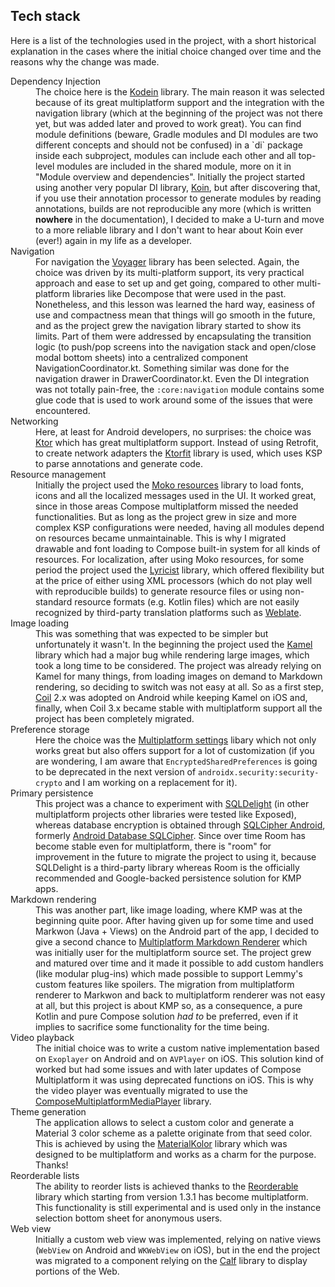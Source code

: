 ## Tech stack

Here is a list of the technologies used in the project, with a short historical explanation in the
cases where the initial choice changed over time and the reasons why the change was made.

<dl>
<dt>Dependency Injection</dt>
<dd>
The choice here is the <a href="https://github.com/kosi-libs/Kodein">Kodein</a> library. The main 
reason it was selected because of its great multiplatform support and the integration with the 
navigation library (which at the beginning of the project was not there yet, but was added later and
proved to work great). You can find module definitions (beware, Gradle modules and DI modules are
two different concepts and should not be confused) in a `di` package inside each subproject, modules
can include each other and all top-level modules are included in the shared module, more on it in
"Module overview and dependencies".
Initially the project started using another very popular DI library, 
<a href="https://github.com/InsertKoinIO/koin">Koin</a>, but after discovering that, if you use their
annotation processor to generate modules by reading annotations, builds are not reproducible any
more (which is written <b>nowhere</b> in the documentation), I decided to make a U-turn and move to a more
reliable library and I don't want to hear about Koin ever (ever!) again in my life as a developer.
</dd>

<dt>Navigation</dt>
<dd>
For navigation the <a href="https://github.com/adrielcafe/voyager">Voyager</a> library has been
selected. Again, the choice was driven by its multi-platform support, its very practical approach 
and ease to set up and get going, compared to other multi-platform libraries like Decompose that
were used in the past. Nonetheless, and this lesson was learned the hard way, easiness of use and
compactness mean that things will go smooth in the future, and as the project grew the navigation
library started to show its limits. Part of them were addressed by encapsulating the transition 
logic (to push/pop screens into the navigation stack and open/close modal bottom sheets) into a 
centralized component NavigationCoordinator.kt.
Something similar was done for the navigation drawer in DrawerCoordinator.kt.
Even the DI integration was not totally pain-free, the <code>:core:navigation</code> module contains
some glue code that is used to work around some of the issues that were encountered.
</dd>

<dt>Networking</dt>
<dd>Here, at least for Android developers, no surprises: the choice was <a href="https://github.com/ktorio/ktor">Ktor</a>
which has great multiplatform support. Instead of using Retrofit, to create network adapters the
<a href="https://github.com/Foso/Ktorfit">Ktorfit</a> library is used, which uses KSP to parse 
annotations and generate code.
</dd>

<dt>Resource management</dt>
<dd>
Initially the project used the <a href="https://github.com/icerockdev/moko-resources">Moko resources</a>
library to load fonts, icons and all the localized messages used in the UI. It worked great, since in those areas
Compose multiplatform missed the needed functionalities. But as long as the project grew in size and 
more complex KSP configurations were needed, having all modules depend on resources became unmaintainable.
This is why I migrated drawable and font loading to Compose built-in system for all kinds of resources.
For localization, after using Moko resources, for some period the project used the 
<a href="https://github.com/adrielcafe/lyricist">Lyricist</a> library, which offered flexibility but
at the price of either using XML processors (which do not play well with reproducible builds) to 
generate resource files or using non-standard resource formats (e.g. Kotlin files) which are not
easily recognized by third-party translation platforms such as
<a href="https://hosted.weblate.org/engage/raccoonforlemmy/">Weblate</a>.
</dd>

<dt>Image loading</dt>
<dd>
This was something that was expected to be simpler but unfortunately it wasn't. In the beginning 
the project used the <a href="https://github.com/Kamel-Media/Kamel">Kamel</a> library
which had a major bug while rendering large images, which took a long time to be considered.
The project was already relying on Kamel for many things, from loading images on demand
to Markdown rendering, so deciding to switch was not easy at all. So as a first step,
<a href="https://github.com/coil-kt/coil">Coil</a> 2.x was adopted on Android while keeping Kamel
on iOS and, finally, when Coil 3.x became stable with multiplatform support all the project has
been completely migrated.
</dd>

<dt>Preference storage</dt>
<dd>
Here the choice was the <a href="https://github.com/russhwolf/multiplatform-settings">Multiplatform settings</a>
libary which not only works great but also offers support for a lot of customization (if you are wondering,
I am aware that <code>EncryptedSharedPreferences</code> is going to be deprecated in the next version
of <code>androidx.security:security-crypto</code> and I am working on a replacement for it).
</dd>

<dt>Primary persistence</dt>
<dd>
This project was a chance to experiment with <a href="https://github.com/cashapp/sqldelight">SQLDelight</a>
(in other multiplatform projects other libraries were tested like Exposed), whereas database encryption
is obtained through <a href="https://www.zetetic.net/sqlcipher/sqlcipher-for-android">SQLCipher Android</a>, 
formerly <a href="https://github.com/sqlcipher/android-database-sqlcipher">Android Database SQLCipher</a>.
Since over time Room has become stable even for multiplatform, there is "room" for improvement in the
future to migrate the project to using it, because SQLDelight is a third-party library whereas Room is
the officially recommended and Google-backed persistence solution for KMP apps.
</dd>

<dt>Markdown rendering</dt>
<dd>
This was another part, like image loading, where KMP was at the beginning quite poor. After having given
up for some time and used Markwon (Java + Views) on the Android part of the app, I decided to give a 
second chance to <a href="https://github.com/mikepenz/multiplatform-markdown-renderer">Multiplatform
Markdown Renderer</a> which was initially user for the multiplatform source set. The project grew 
and matured over time and it made it possible to add custom handlers (like modular plug-ins) which
made possible to support Lemmy's custom features like spoilers. The migration from multiplatform
renderer to Markwon and back to multiplatform renderer was not easy at all, but this project is about
KMP so, as a consequence, a pure Kotlin and pure Compose solution <em>had to</em> be preferred, even
if it implies to sacrifice some functionality for the time being.
</dd>

<dt>Video playback</dt>
<dd>
The initial choice was to write a custom native implementation based on <code>Exoplayer</code> on Android 
and on <code>AVPlayer</code> on iOS. This solution kind of worked but had some issues and with later
updates of Compose Multiplatform it was using deprecated functions on iOS. This is why the video player
was eventually migrated to use the
<a href="https://github.com/Chaintech-Network/ComposeMultiplatformMediaPlayer">ComposeMultiplatformMediaPlayer</a>
library.
</dd>

<dt>Theme generation</dt>
<dd>
The application allows to select a custom color and generate a Material 3 color scheme as a
palette originate from that seed color. This is achieved by using the 
<a href="https://github.com/jordond/MaterialKolor">MaterialKolor</a> library which was designed to 
be multiplatform and works as a charm for the purpose. Thanks!
</dd>

<dt>Reorderable lists</dt>
<dd>
The ability to reorder lists is achieved thanks to the <a href="https://github.com/Calvin-LL/Reorderable">Reorderable</a>
library which starting from version 1.3.1 has become multiplatform. This functionality is still 
experimental and is used only in the instance selection bottom sheet for anonymous users.
</dd>

<dt>Web view</dt>
<dd>
Initially a custom web view was implemented, relying on native views (<code>WebView</code> on Android 
and <code>WKWebView</code> on iOS), but in the end the project was migrated to a component relying on
the <a href="https://github.com/MohamedRejeb/Calf">Calf</a> library to display portions of the Web.
</dd>
</dl>
